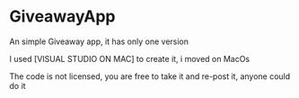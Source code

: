 # GiveawayApp
An simple Giveaway app, it has only one version


I used [VISUAL STUDIO ON MAC] to create it, i moved on MacOs

The code is not licensed, you are free to take it and re-post it, anyone could do it 
